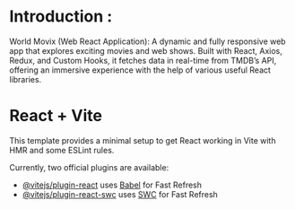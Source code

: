 # Introduction :
World Movix (Web React Application): A dynamic and fully responsive web app that explores exciting movies and web shows. Built with React, Axios, Redux, and Custom Hooks, it fetches data in real-time from TMDB’s API, offering an immersive experience with the help of various useful React libraries.


# React + Vite

This template provides a minimal setup to get React working in Vite with HMR and some ESLint rules.

Currently, two official plugins are available:

- [@vitejs/plugin-react](https://github.com/vitejs/vite-plugin-react/blob/main/packages/plugin-react/README.md) uses [Babel](https://babeljs.io/) for Fast Refresh
- [@vitejs/plugin-react-swc](https://github.com/vitejs/vite-plugin-react-swc) uses [SWC](https://swc.rs/) for Fast Refresh
